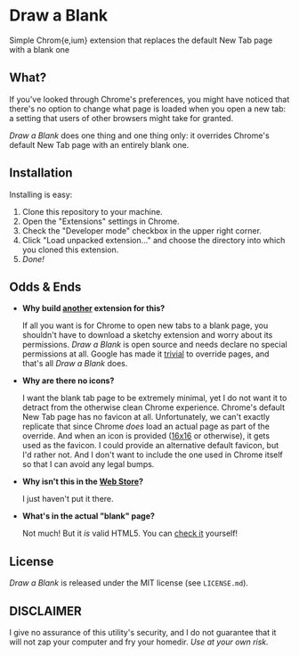 Draw a Blank
============
Simple Chrom{e,ium} extension that replaces the default New Tab page with a blank one

What?
-----
If you've looked through Chrome's preferences, you might have noticed that there's no option to
change what page is loaded when you open a new tab: a setting that users of other browsers might
take for granted.

_Draw a Blank_ does one thing and one thing only: it overrides Chrome's default New Tab page with
an entirely blank one.

Installation
------------
Installing is easy:

1. Clone this repository to your machine.
2. Open the "Extensions" settings in Chrome.
3. Check the "Developer mode" checkbox in the upper right corner.
4. Click "Load unpacked extension..." and choose the directory into which you cloned this extension.
5. _Done!_

Odds & Ends
-----------

* **Why build [another][others] extension for this?**

  If all you want is for Chrome to open new tabs to a blank page, you shouldn't have to download
  a sketchy extension and worry about its permissions. _Draw a Blank_ is open source and needs
  declare no special permissions at all. Google has made it [trivial][google] to override pages,
  and that's all _Draw a Blank_ does.

* **Why are there no icons?**

  I want the blank tab page to be extremely minimal, yet I do not want it to detract from the
  otherwise clean Chrome experience. Chrome's default New Tab page has no favicon at all.
  Unfortunately, we can't exactly replicate that since Chrome _does_ load an actual page as part
  of the override. And when an icon is provided ([16x16][icons] or otherwise), it gets used as
  the favicon. I could provide an alternative default favicon, but I'd rather not. And I don't
  want to include the one used in Chrome itself so that I can avoid any legal bumps.

* **Why isn't this in the [Web Store][store]?**

  I just haven't put it there.

* **What's in the actual "blank" page?**

  Not much! But it _is_ valid HTML5. You can [check it][valid] yourself!

License
-------
_Draw a Blank_ is released under the MIT license (see `LICENSE.md`).

DISCLAIMER
----------
I give no assurance of this utility's security, and I do not guarantee that it will not zap your
computer and fry your homedir. _Use at your own risk._

[others]: https://chrome.google.com/webstore/search-extensions/blank%20new%20tab
[google]: http://developer.chrome.com/extensions/override.html
[icons]:  http://developer.chrome.com/extensions/manifest.html#icons
[store]:  https://chrome.google.com/webstore
[valid]:  http://validator.w3.org
